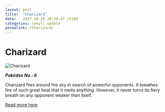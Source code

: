 ```yaml
---
layout: post
title:  "Charizard"
date:   2017-10-26 20:20:47 +1100
categories: jekyll update
permalink: /charizard/
---
```


# Charizard

![Charizard](https://assets.pokemon.com/assets/cms2/img/pokedex/full/006.png)

**_Pokédex No.: 6_**

Charizard flies around the sky in search of powerful opponents. It breathes fire of such great heat that it melts anything. However, it never turns its fiery breath on any opponent weaker than itself.

[Read more here](https://www.pokemon.com/au/pokedex/charizard)
